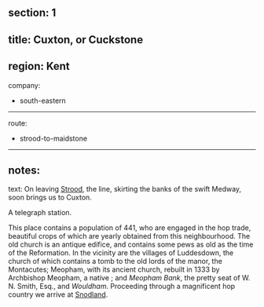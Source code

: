 section: 1
----
title: Cuxton, or Cuckstone
----
region: Kent
----
company:
- south-eastern
----
route:
- strood-to-maidstone
----
notes:
----
text: On leaving [Strood](/stations/strood), the line, skirting the banks of the swift Medway, soon brings us to Cuxton.

A telegraph station.

This place contains a population of 441, who are engaged in the hop trade, beautiful crops of which are yearly obtained from this neighbourhood. The old church is an antique edifice, and contains some pews as old as the time of the Reformation. In the vicinity are the villages of Luddesdown, the church of which contains a tomb to the old lords of the manor, the Montacutes; Meopham, with its ancient church, rebuilt in 1333 by Archbishop Meopham, a native ; and *Meopham Bank*, the pretty seat of W. N. Smith, Esq., and *Wouldham*. Proceeding through a magnificent hop country we arrive at [Snodland](/stations/snodland).
